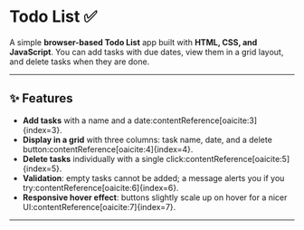 # Todo List ✅

A simple **browser-based Todo List** app built with **HTML, CSS, and JavaScript**.
You can add tasks with due dates, view them in a grid layout, and delete tasks when they are done.

---

## ✨ Features
- **Add tasks** with a name and a date:contentReference[oaicite:3]{index=3}.
- **Display in a grid** with three columns: task name, date, and a delete button:contentReference[oaicite:4]{index=4}.
- **Delete tasks** individually with a single click:contentReference[oaicite:5]{index=5}.
- **Validation**: empty tasks cannot be added; a message alerts you if you try:contentReference[oaicite:6]{index=6}.
- **Responsive hover effect**: buttons slightly scale up on hover for a nicer UI:contentReference[oaicite:7]{index=7}.

---
